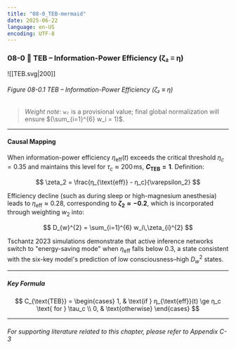 ```yaml
---
title: "08-0_TEB-mermaid"
date: 2025-06-22
language: en-US
encoding: UTF-8
---
```

### 08-0 🔑 TEB – Information-Power Efficiency (ζ₂ ≡ η)


![[TEB.svg|200]]
###### Figure 08-0.1 TEB – Information-Power Efficiency (ζ₂ ≡ η)

> *Weight note*: `w₂` is a provisional value; final global normalization will ensure $(\sum_{i=1}^{6} w_i = 1)$.

---
#### Causal Mapping

When information-power efficiency $η_{\text{eff}}(t)$ exceeds the critical threshold $η_c = 0.35$ and maintains this level for $\tau_c \approx 200\,\mathrm{ms}$, **$C_{\text{TEB}} = 1$**. Definition:

$$
\zeta_2 = \frac{η_{\text{eff}} - η_c}{\varepsilon_2}
$$

Efficiency decline (such as during sleep or high-magnesium anesthesia) leads to $η_{\text{eff}} \approx 0.28$, corresponding to **$\zeta_2 \approx -0.2$**, which is incorporated through weighting $w_2$ into:

$$
D_{w}^{2} = \sum_{i=1}^{6} w_i\,\zeta_{i}^{2}
$$

Tschantz 2023 simulations demonstrate that active inference networks switch to "energy-saving mode" when $η_{\text{eff}}$ falls below 0.3, a state consistent with the six-key model's prediction of low consciousness–high $D_w^2$ states.

---

##### Key Formula

$$
C_{\text{TEB}} =
\begin{cases}
1, & \text{if } η_{\text{eff}}(t) \ge η_c \text{ for } \tau_c \\
0, & \text{otherwise}
\end{cases}
$$

---
###### For supporting literature related to this chapter, please refer to Appendix C-3